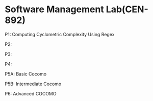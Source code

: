 # Software Management Lab(CEN-892)

P1: Computing Cyclometric Complexity Using Regex

P2:

P3:

P4:

P5A: Basic Cocomo

P5B: Intermediate Cocomo

P6: Advanced COCOMO
